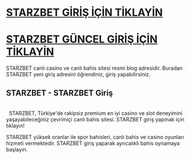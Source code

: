 <h1><b><a href="https://cutt.ly/Zewi0Fvk"> STARZBET GİRİŞ İÇİN TİKLAYİN</a></b></h1>

<h1><b><a href="https://cutt.ly/Zewi0Fvk"> STARZBET GÜNCEL GİRİŞ İÇİN TİKLAYİN</a></b></h1>

STARZBET canlı casino ve canlı bahis sitesi resmi blog adresidir. Buradan STARZBET yeni giriş adresini öğrendiniz, giriş yapabilirsiniz.

 <h2>STARZBET - STARZBET Giriş</h2><br>
 
STARZBET, Türkiye'de rakipsiz premium en iyi casino ve slot deneyimini yaşayabileceğiniz çevrimiçi canlı bahis sitesi. STARZBET giriş yapmak için tıklayın!

STARZBET yüksek oranlar ile spor bahisleri, canlı bahis ve casino oyunları hizmeti vermektedir. STARZBET giriş yaparak ayrıcalıklı bahis oynamaya başlayın.
